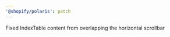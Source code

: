 ```yaml
---
'@shopify/polaris': patch
---
```


Fixed IndexTable content from overlapping the horizontal scrollbar
